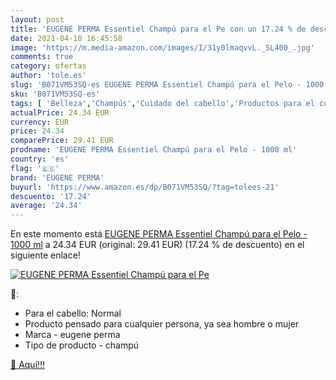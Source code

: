 ```yaml
---
layout: post
title: 'EUGENE PERMA Essentiel Champú para el Pe con un 17.24 % de descuento'
date: 2021-04-10 16:45:58
image: 'https://m.media-amazon.com/images/I/31y0lmaqvvL._SL400_.jpg'
comments: true
category: ofertas
author: 'tole.es'
slug: 'B071VM53SQ-es EUGENE PERMA Essentiel Champú para el Pelo - 1000 ml'
sku: 'B071VM53SQ-es'
tags: [ 'Belleza','Champús','Cuidado del cabello','Productos para el cuidado del cabello','champú','eugene perma', ]
actualPrice: 24.34 EUR
currency: EUR
price: 24.34
comparePrice: 29.41 EUR
prodname: 'EUGENE PERMA Essentiel Champú para el Pelo - 1000 ml'
country: 'es'
flag: '🇪🇸'
brand: 'EUGENE PERMA'
buyurl: 'https://www.amazon.es/dp/B071VM53SQ/?tag=tolees-21'
descuento: '17.24'
average: '24.34'
---
```


En este momento está [EUGENE PERMA Essentiel Champú para el Pelo - 1000 ml](https://www.amazon.es/dp/B071VM53SQ/?tag=tolees-21) a 24.34 EUR (original: 29.41 EUR) (17.24 %  de descuento) en el siguiente enlace!

[![EUGENE PERMA Essentiel Champú para el Pe](https://m.media-amazon.com/images/I/31y0lmaqvvL._SL400_.jpg)](https://www.amazon.es/dp/B071VM53SQ/?tag=tolees-21)

🔎:

- Para el cabello: Normal
- Producto pensado para cualquier persona, ya sea hombre o mujer
- Marca - eugene perma
- Tipo de producto - champú

[🛒 Aquí!!!](https://www.amazon.es/dp/B071VM53SQ/?tag=tolees-21)
